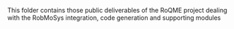 This folder contains those public deliverables of the RoQME project dealing with the RobMoSys integration, code generation and supporting modules
